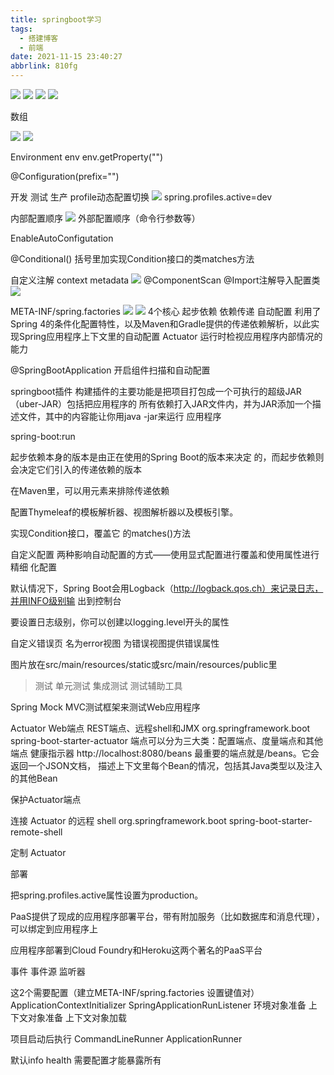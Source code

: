 ```yaml
---
title: springboot学习
tags:
  - 搭建博客
  - 前端
date: 2021-11-15 23:40:27
abbrlink: 810fg
---
```

![](https://gitee.com/mosheng123456789/pics/raw/master/img/360截图20220113095408385.jpg)
![](https://gitee.com/mosheng123456789/pics/raw/master/img/360截图20220113100240611.jpg)
![](https://gitee.com/mosheng123456789/pics/raw/master/img/360截图20220113100425175.jpg)
![](https://gitee.com/mosheng123456789/pics/raw/master/img/360截图20220113101458509.jpg)

数组

![](https://gitee.com/mosheng123456789/pics/raw/master/img/360截图20220113101716195.jpg)
![](https://gitee.com/mosheng123456789/pics/raw/master/img/360截图20220113101835865.jpg)

Environment env
env.getProperty("")

@Configuration(prefix="")

开发 测试  生产
profile动态配置切换
![](https://gitee.com/mosheng123456789/pics/raw/master/img/360截图20220113103255897.jpg)
spring.profiles.active=dev

内部配置顺序
![](https://gitee.com/mosheng123456789/pics/raw/master/img/360截图20220113103943833.jpg)
外部配置顺序（命令行参数等）

EnableAutoConfigutation

@Conditional()  括号里加实现Condition接口的类matches方法

自定义注解
context metadata
![](https://gitee.com/mosheng123456789/pics/raw/master/img/360截图20220113113313816.jpg)
@ComponentScan
@Import注解导入配置类
![](https://gitee.com/mosheng123456789/pics/raw/master/img/360截图20220113115930538.jpg)

META-INF/spring.factories
![](https://gitee.com/mosheng123456789/pics/raw/master/img/360截图20220113120753512.jpg)
![](https://gitee.com/mosheng123456789/pics/raw/master/img/360截图20220113122225328.jpg)
4个核心
起步依赖     依赖传递
自动配置  利用了Spring 4的条件化配置特性，以及Maven和Gradle提供的传递依赖解析，以此实现Spring应用程序上下文里的自动配置
Actuator   运行时检视应用程序内部情况的能力

@SpringBootApplication   开启组件扫描和自动配置

springboot插件    构建插件的主要功能是把项目打包成一个可执行的超级JAR（uber-JAR）包括把应用程序的
所有依赖打入JAR文件内，并为JAR添加一个描述文件，其中的内容能让你用java -jar来运行
应用程序

spring-boot:run

起步依赖本身的版本是由正在使用的Spring Boot的版本来决定
的，而起步依赖则会决定它们引入的传递依赖的版本

在Maven里，可以用<exclusions>元素来排除传递依赖

配置Thymeleaf的模板解析器、视图解析器以及模板引擎。

实现Condition接口，覆盖它
的matches()方法

自定义配置
两种影响自动配置的方式——使用显式配置进行覆盖和使用属性进行精细
化配置

默认情况下，Spring Boot会用Logback（http://logback.qos.ch）来记录日志，并用INFO级别输
出到控制台

要设置日志级别，你可以创建以logging.level开头的属性

自定义错误页    名为error视图   为错误视图提供错误属性

图片放在src/main/resources/static或src/main/resources/public里

>测试   单元测试  集成测试   测试辅助工具

Spring Mock MVC测试框架来测试Web应用程序

Actuator Web端点
REST端点、远程shell和JMX
<dependency> 
 <groupId>org.springframework.boot</groupId> 
 <artifactId>spring-boot-starter-actuator</artifactId> 
</dependency>
端点可以分为三大类：配置端点、度量端点和其他端点     健康指示器
http://localhost:8080/beans
最重要的端点就是/beans。它会返回一个JSON文档，
描述上下文里每个Bean的情况，包括其Java类型以及注入的其他Bean

保护Actuator端点

连接 Actuator 的远程 shell
<dependency> 
 <groupId>org.springframework.boot</groupId> 
 <artifactId>spring-boot-starter-remote-shell</artifactId> 
</dependency>

定制 Actuator

部署

把spring.profiles.active属性设置为production。

PaaS提供了现成的应用程序部署平台，带有附加服务（比如数据库和消息代理），
可以绑定到应用程序上

应用程序部署到Cloud Foundry和Heroku这两个著名的PaaS平台

事件
事件源
监听器

这2个需要配置（建立META-INF/spring.factories 设置键值对）
ApplicationContextInitializer
SpringApplicationRunListener
环境对象准备
上下文对象准备
上下文对象加载

项目启动后执行
CommandLineRunner
ApplicationRunner

默认info  health
需要配置才能暴露所有
